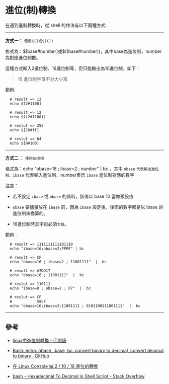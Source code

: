 # 進位(制)轉換

在遇到進制轉換時，從 shell 的作法有以下兩種方式:

---

**方式一：** `使用$[]或$(())`

格式為：$[base#number]或$((base#number))，其中base為進位制，number為對應進位制數。

這種方式輸入2進位制、16進位制等，但只能輸出為10進位制，如下：

> 16 進位制字母不分大小寫

範例:

``` shell
  # result => 12
  echo $[2#1100]

  # result => 12
  echo $((2#1100))

  # reslut => 255
  echo $[16#ff]

  # reslut => 64
  echo $[8#100]

```

---

**方式二 ：** `使用bc命令`

格式為：echo "obase=16 ; ibase=2 ; number"  |  bc ，其中 `obase` `代表輸出進位制，ibase` 代表輸入進位制，number表示 `ibase` 進位制對應的數字

注意：

- 若不設定 `ibase` 或 `obase` 的值時，該值以 base 10 當做預設值

- `obase` 要儘量放在 `ibase` 前，因為 `ibase` 設定後，後面的數字都是以 ibase 的進位制來換算的。

- 16進位制時其字母必須`大寫`。

範例 :

``` shell
  # result => 1111111111101110
  echo "ibase=16;obase=2;FFEE" | bc

  # result => CF
  echo "obase=16 ; ibase=2 ; 11001111"  |  bc

  # result => A7DD17
  echo "obase=16 ; 11001111"  |  bc

  # reslut => 110111
  echo "ibase=8 ; obase=2 ; 67"  |  bc

  # reslut => CF
  #           59CF
  echo "obase=16;ibase=2;11001111 ; 0101100111001111"  |  bc

```

---

## 參考

- [linux中進位制轉換 - IT閱讀](https://www.itread01.com/content/1545148384.html)

- [Bash: echo: obase, ibase, bc: convert binary to decimal, convert decimal to binary · GitHub](https://gist.github.com/nick3499/ab63593ed48af97c6d505a41c1ff989d)

- [在 Linux Console 做 2 / 10 / 16 進位的轉換](http://blog.ilc.edu.tw/blog/index.php?op=printView&articleId=470941&blogId=25793)

- [bash - Hexadecimal To Decimal in Shell Script - Stack Overflow](https://stackoverflow.com/questions/13280131/hexadecimal-to-decimal-in-shell-script)

